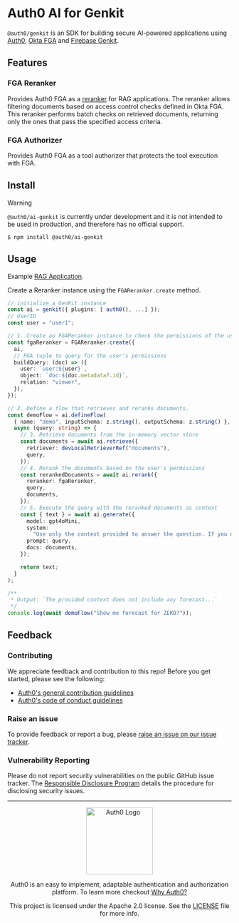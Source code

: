 # Auth0 AI for Genkit

`@auth0/genkit` is an SDK for building secure AI-powered applications using [Auth0](https://www.auth0.ai/), [Okta FGA](https://docs.fga.dev/) and [Firebase Genkit](https://firebase.google.com/docs/genkit).

## Features

### FGA Reranker

Provides Auth0 FGA as a [reranker](https://firebase.google.com/docs/genkit/rag) for RAG applications. The reranker allows filtering documents based on access control checks defined in Okta FGA. This reranker performs batch checks on retrieved documents, returning only the ones that pass the specified access criteria.

### FGA Authorizer

Provides Auth0 FGA as a tool authorizer that protects the tool execution with FGA.

## Install

> [!WARNING]
> `@auth0/ai-genkit` is currently under development and it is not intended to be used in production, and therefore has no official support.

```
$ npm install @auth0/ai-genkit
```

## Usage

Example [RAG Application](../../examples/authorization-for-rag/genkit).

Create a Reranker instance using the `FGAReranker.create` method.

```ts
// initialize a GenKit instance
const ai = genkit({ plugins: [ auth0(), ...] });
// UserID
const user = "user1";

// 1. Create an FGAReranker instance to check the permissions of the user.
const fgaReranker = FGAReranker.create({
  ai,
  // FGA tuple to query for the user's permissions
  buildQuery: (doc) => ({
    user: `user:${user}`,
    object: `doc:${doc.metadata?.id}`,
    relation: "viewer",
  }),
});

// 2. Define a flow that retrieves and reranks documents.
const demoFlow = ai.defineFlow(
  { name: "demo", inputSchema: z.string(), outputSchema: z.string() },
  async (query: string) => {
    // 3. Retrieve documents from the in-memory vector store
    const documents = await ai.retrieve({
      retriever: devLocalRetrieverRef("documents"),
      query,
    });
    // 4. Rerank the documents based on the user's permissions
    const rerankedDocuments = await ai.rerank({
      reranker: fgaReranker,
      query,
      documents,
    });
    // 5. Execute the query with the reranked documents as context
    const { text } = await ai.generate({
      model: gpt4oMini,
      system:
        "Use only the context provided to answer the question. If you don't know, do not make up an answer.",
      prompt: query,
      docs: documents,
    });

    return text;
  }
);

/**
 * Output: `The provided context does not include any forecast...`
 */
console.log(await demoFlow("Show me forecast for ZEKO?"));
```

## Feedback

### Contributing

We appreciate feedback and contribution to this repo! Before you get started, please see the following:

- [Auth0's general contribution guidelines](https://github.com/auth0/open-source-template/blob/master/GENERAL-CONTRIBUTING.md)
- [Auth0's code of conduct guidelines](https://github.com/auth0/open-source-template/blob/master/CODE-OF-CONDUCT.md)

### Raise an issue

To provide feedback or report a bug, please [raise an issue on our issue tracker](https://github.com/auth0-lab/auth0-ai-js/issues).

### Vulnerability Reporting

Please do not report security vulnerabilities on the public GitHub issue tracker. The [Responsible Disclosure Program](https://auth0.com/responsible-disclosure-policy) details the procedure for disclosing security issues.

---

<p align="center">
  <picture>
    <source media="(prefers-color-scheme: light)" srcset="https://cdn.auth0.com/website/sdks/logos/auth0_light_mode.png"   width="150">
    <source media="(prefers-color-scheme: dark)" srcset="https://cdn.auth0.com/website/sdks/logos/auth0_dark_mode.png" width="150">
    <img alt="Auth0 Logo" src="https://cdn.auth0.com/website/sdks/logos/auth0_light_mode.png" width="150">
  </picture>
</p>
<p align="center">Auth0 is an easy to implement, adaptable authentication and authorization platform. To learn more checkout <a href="https://auth0.com/why-auth0">Why Auth0?</a></p>
<p align="center">
This project is licensed under the Apache 2.0 license. See the <a href="/LICENSE"> LICENSE</a> file for more info.</p>
